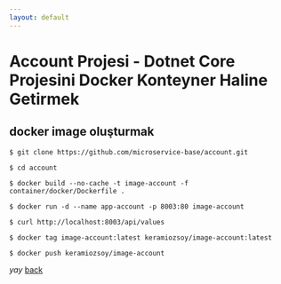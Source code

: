 ```yaml
---
layout: default
---
```

# Account Projesi - Dotnet Core  Projesini Docker Konteyner Haline Getirmek


## docker image oluşturmak


```
$ git clone https://github.com/microservice-base/account.git

$ cd account

$ docker build --no-cache -t image-account -f container/docker/Dockerfile .

$ docker run -d --name app-account -p 8003:80 image-account

$ curl http://localhost:8003/api/values

$ docker tag image-account:latest keramiozsoy/image-account:latest

$ docker push keramiozsoy/image-account

```

_yay_
[back](https://microservice-base.github.io/)



